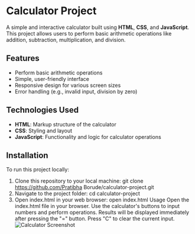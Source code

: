 # Calculator Project

A simple and interactive calculator built using **HTML**, **CSS**, and **JavaScript**. This project allows users to perform basic arithmetic operations like addition, subtraction, multiplication, and division.

## Features

- Perform basic arithmetic operations
- Simple, user-friendly interface
- Responsive design for various screen sizes
- Error handling (e.g., invalid input, division by zero)

## Technologies Used

- **HTML**: Markup structure of the calculator
- **CSS**: Styling and layout
- **JavaScript**: Functionality and logic for calculator operations

## Installation

To run this project locally:

1. Clone this repository to your local machine:
   git clone https://github.com/Pratibha Borude/calculator-project.git
2. Navigate to the project folder:
   cd calculator-project
3. Open index.html in your web browser:
   open index.html
Usage
Open the index.html file in your browser.
Use the calculator's buttons to input numbers and perform operations.
Results will be displayed immediately after pressing the "=" button.
Press "C" to clear the current input.
![Calculator Screenshot](Gallery/Calculator.png)


   
